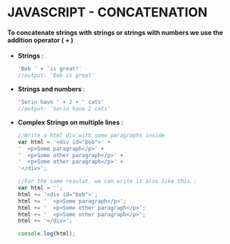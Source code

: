 # JAVASCRIPT - CONCATENATION


#### To concatenate strings with strings or strings with numbers we use the addition operator ( + )
* **Strings** :
	```js
	'Bob ' + 'is great!'
	//output: 'Bob is great'
	```

* **Strings and numbers** :
	```js
	'Sorin have ' + 2 + ' cats'
	//output: 'Sorin have 2 cats'
	```

* **Complex Strings on multiple lines** :
	```js
	//Write a html div with some paragraphs inside
	var html = '<div id="bob">' +
	'  <p>Some paragraph</p>' +
	'  <p>Some other paragraph</p>' +
	'  <p>Some other paragraph</p>' +
	'</div>';

	//For the same resulat, we can write it also like this :
	var html = '';
	html += '<div id="bob">';
	html += '  <p>Some paragraph</p>';
	html += '  <p>Some other paragraph</p>';
	html += '  <p>Some other paragraph</p>';
	html += '</div>';

	console.log(html);
	```